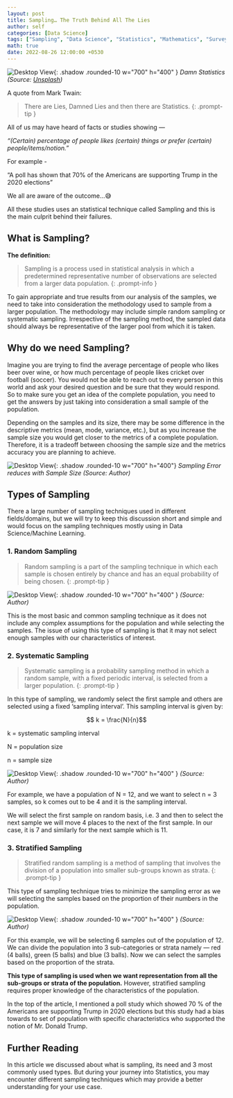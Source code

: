 ```yaml
---
layout: post
title: Sampling… The Truth Behind All The Lies
author: self
categories: [Data Science]
tags: ["Sampling", "Data Science", "Statistics", "Mathematics", "Surveying"]
math: true
date: 2022-08-26 12:00:00 +0530
---
```


![Desktop View](/assets/img/samplingintro.jpg){: .shadow .rounded-10 w="700" h="400" }
*Damn Statistics (Source: [Unsplash](https://unsplash.com/photos/cHhbULJbPwM))*

A quote from Mark Twain:

> There are Lies, Damned Lies and then there are Statistics.
{: .prompt-tip }

All of us may have heard of facts or studies showing — 

*“(Certain) percentage of people likes (certain) things or prefer (certain) people/items/notion.”*

For example -

“A poll has shown that 70% of the Americans are supporting Trump in the 2020 elections”

We all are aware of the outcome…😅

All these studies uses an statistical technique called Sampling and this is the main culprit behind their failures.

## What is Sampling?

**The definition:**

> Sampling is a process used in statistical analysis in which a predetermined representative number of observations are selected from a larger data population.
{: .prompt-info }

To gain appropriate and true results from our analysis of the samples, we need to take into consideration the methodology used to sample from a larger population. The methodology may include simple random sampling or systematic sampling. Irrespective of the sampling method, the sampled data should always be representative of the larger pool from which it is taken.


## Why do we need Sampling?

Imagine you are trying to find the average percentage of people who likes beer over wine, or how much percentage of people likes cricket over football (soccer). You would not be able to reach out to every person in this world and ask your desired question and be sure that they would respond. So to make sure you get an idea of the complete population, you need to get the answers by just taking into consideration a small sample of the population.

Depending on the samples and its size, there may be some difference in the descriptive metrics (mean, mode, variance, etc.), but as you increase the sample size you would get closer to the metrics of a complete population. Therefore, it is a tradeoff between choosing the sample size and the metrics accuracy you are planning to achieve.

![Desktop View](/assets/img/samplingerror.png){: .shadow .rounded-10 w="700" h="400"}
*Sampling Error reduces with Sample Size (Source: Author)*

## Types of Sampling
There a large number of sampling techniques used in different fields/domains, but we will try to keep this discussion short and simple and would focus on the sampling techniques mostly using in Data Science/Machine Learning.

### 1. Random Sampling
> Random sampling is a part of the sampling technique in which each sample is chosen entirely by chance and has an equal probability of being chosen.
{: .prompt-tip }

![Desktop View](/assets/img/simple.png){: .shadow .rounded-10 w="700" h="400" }
*(Source: Author)*

This is the most basic and common sampling technique as it does not include any complex assumptions for the population and while selecting the samples. The issue of using this type of sampling is that it may not select enough samples with our characteristics of interest.

### 2. Systematic Sampling
> Systematic sampling is a probability sampling method in which a random sample, with a fixed periodic interval, is selected from a larger population.
{: .prompt-tip }

In this type of sampling, we randomly select the first sample and others are selected using a fixed ‘sampling interval’. This sampling interval is given by:

$$ k = \frac{N}{n}$$

k = systematic sampling interval

N = population size

n = sample size

![Desktop View](/assets/img/syssampling.png){: .shadow .rounded-10 w="700" h="400" }
*(Source: Author)*

For example, we have a population of N = 12, and we want to select n = 3 samples, so k comes out to be 4 and it is the sampling interval.

We will select the first sample on random basis, i.e. 3 and then to select the next sample we will move 4 places to the next of the first sample. In our case, it is 7 and similarly for the next sample which is 11.

### 3. Stratified Sampling
> Stratified random sampling is a method of sampling that involves the division of a population into smaller sub-groups known as strata.
{: .prompt-tip }

This type of sampling technique tries to minimize the sampling error as we will selecting the samples based on the proportion of their numbers in the population.

![Desktop View](/assets/img/strat.png){: .shadow .rounded-10 w="700" h="400" }
*(Source: Author)*

For this example, we will be selecting 6 samples out of the population of 12. We can divide the population into 3 sub-categories or strata namely — red (4 balls), green (5 balls) and blue (3 balls). Now we can select the samples based on the proportion of the strata.

**This type of sampling is used when we want representation from all the sub-groups or strata of the population.** However, stratified sampling requires proper knowledge of the characteristics of the population.

In the top of the article, I mentioned a poll study which showed 70 % of the Americans are supporting Trump in 2020 elections but this study had a bias towards to set of population with specific characteristics who supported the notion of Mr. Donald Trump.

## Further Reading
In this article we discussed about what is sampling, its need and 3 most commonly used types. But during your journey into Statistics, you may encounter different sampling techniques which may provide a better understanding for your use case.